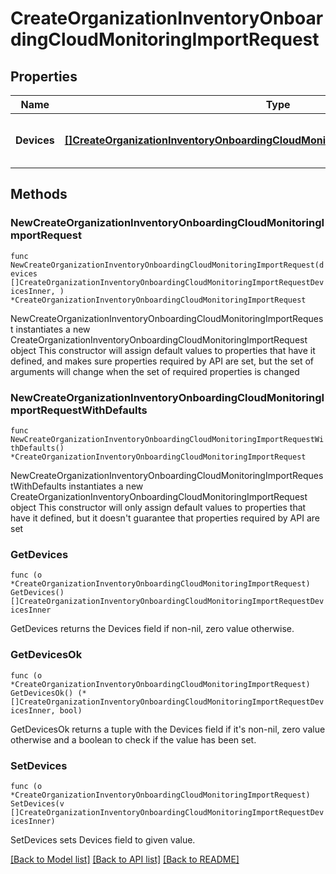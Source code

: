 # CreateOrganizationInventoryOnboardingCloudMonitoringImportRequest

## Properties

Name | Type | Description | Notes
------------ | ------------- | ------------- | -------------
**Devices** | [**[]CreateOrganizationInventoryOnboardingCloudMonitoringImportRequestDevicesInner**](CreateOrganizationInventoryOnboardingCloudMonitoringImportRequestDevicesInner.md) | A set of device imports to commit | 

## Methods

### NewCreateOrganizationInventoryOnboardingCloudMonitoringImportRequest

`func NewCreateOrganizationInventoryOnboardingCloudMonitoringImportRequest(devices []CreateOrganizationInventoryOnboardingCloudMonitoringImportRequestDevicesInner, ) *CreateOrganizationInventoryOnboardingCloudMonitoringImportRequest`

NewCreateOrganizationInventoryOnboardingCloudMonitoringImportRequest instantiates a new CreateOrganizationInventoryOnboardingCloudMonitoringImportRequest object
This constructor will assign default values to properties that have it defined,
and makes sure properties required by API are set, but the set of arguments
will change when the set of required properties is changed

### NewCreateOrganizationInventoryOnboardingCloudMonitoringImportRequestWithDefaults

`func NewCreateOrganizationInventoryOnboardingCloudMonitoringImportRequestWithDefaults() *CreateOrganizationInventoryOnboardingCloudMonitoringImportRequest`

NewCreateOrganizationInventoryOnboardingCloudMonitoringImportRequestWithDefaults instantiates a new CreateOrganizationInventoryOnboardingCloudMonitoringImportRequest object
This constructor will only assign default values to properties that have it defined,
but it doesn't guarantee that properties required by API are set

### GetDevices

`func (o *CreateOrganizationInventoryOnboardingCloudMonitoringImportRequest) GetDevices() []CreateOrganizationInventoryOnboardingCloudMonitoringImportRequestDevicesInner`

GetDevices returns the Devices field if non-nil, zero value otherwise.

### GetDevicesOk

`func (o *CreateOrganizationInventoryOnboardingCloudMonitoringImportRequest) GetDevicesOk() (*[]CreateOrganizationInventoryOnboardingCloudMonitoringImportRequestDevicesInner, bool)`

GetDevicesOk returns a tuple with the Devices field if it's non-nil, zero value otherwise
and a boolean to check if the value has been set.

### SetDevices

`func (o *CreateOrganizationInventoryOnboardingCloudMonitoringImportRequest) SetDevices(v []CreateOrganizationInventoryOnboardingCloudMonitoringImportRequestDevicesInner)`

SetDevices sets Devices field to given value.



[[Back to Model list]](../README.md#documentation-for-models) [[Back to API list]](../README.md#documentation-for-api-endpoints) [[Back to README]](../README.md)


